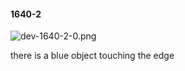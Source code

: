 #### 1640-2
![dev-1640-2-0.png](https://github.com/lil-lab/nlvr/raw/master/nlvr/dev/images/4/dev-1640-2-0.png "dev-1640-2-0.png")

there is a blue object touching the edge